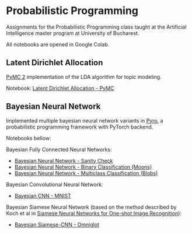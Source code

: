 # Probabilistic Programming

Assignments for the Probabilistic Programming class taught at the Artificial Intelligence master program at University of Bucharest.

All notebooks are opened in Google Colab.

## Latent Dirichlet Allocation
[PyMC 2](https://pymcmc.readthedocs.io/en/latest/README.html) implementation of the LDA algorithm for topic modeling.

Notebook:
[Latent Dirichlet Allocation - PyMC](https://colab.research.google.com/drive/1uH4yxev1sCnE2FWi6BtgSUu0G4eNZegt?usp=sharing)

## Bayesian Neural Network
Implemented multiple bayesian neural network variants in [Pyro](https://pyro.ai/), a probabilistic programming framework with PyTorch backend.

Notebooks bellow:

Bayesian Fully Connected Neural Networks:
- [Bayesian Neural Network - Sanity Check](https://colab.research.google.com/drive/1-zJt_zaft3_l0lXC-ZOPx2pvx61kraRM?usp=sharing)
- [Bayesian Neural Network - Binary Classification (Moons)](https://colab.research.google.com/drive/1gH8c_ESVDBhXaYHwQp8Dx-_qI2UH3sBf?usp=sharing)
- [Bayesian Neural Network - Multiclass Classification (Blobs)](https://colab.research.google.com/drive/1HU6gk2Pa6Vt1Vo-lg3W1Rwh2IDZmOndR?usp=sharing)

Bayesian Convolutional Neural Network:

- [Bayesian CNN - MNIST](https://colab.research.google.com/drive/1KDwVbZU_aRfFrPsYWlrkqDiFGQ3lPar5?usp=sharing)

Bayesian Siamese Neural Network (based on the method described by Koch et al in [Siamese Neural Networks for One-shot Image Recognition](https://www.cs.cmu.edu/~rsalakhu/papers/oneshot1.pdf)):

- [Bayesian Siamese-CNN - Omniglot](https://colab.research.google.com/drive/1K_s0sunwSHvURg83CaiZUIv-LeyE_yGw?usp=sharing)

